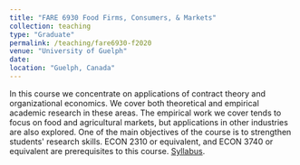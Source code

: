 ```yaml
---
title: "FARE 6930 Food Firms, Consumers, & Markets"
collection: teaching
type: "Graduate"
permalink: /teaching/fare6930-f2020
venue: "University of Guelph"
date: 
location: "Guelph, Canada"
---
```


In this course we concentrate on applications of contract theory and organizational economics. We cover both theoretical and empirical academic research in these areas. The empirical work we cover tends to focus on food and agricultural markets, but applications in other industries are also explored. One of the main objectives of the course is to strengthen students' research skills. ECON 2310 or equivalent, and ECON 3740 or equivalent are prerequisites to this course.
[Syllabus](http://jgnunol.github.io/files/fare6930_f20Syllabus.pdf).
